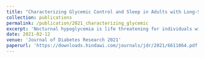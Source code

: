 ```yaml
---
title: "Characterizing Glycemic Control and Sleep in Adults with Long-Standing Type 1 Diabetes and Hypoglycemia Unawareness Initiating Hybrid Closed Loop Insulin Delivery"
collection: publications
permalink: /publication/2021_characterizing_glycemic
excerpt: 'Nocturnal hypoglycemia is life threatening for individuals with type 1 diabetes (T1D) due to loss of hypoglycemia symptom recognition (hypoglycemia unawareness) and impaired glucose counter regulation. These individuals also show disturbed sleep, which may result from glycemic dysregulation. Whether use of a hybrid closed loop (HCL) insulin delivery system with integrated continuous glucose monitoring (CGM) designed for improving glycemic control, relates to better sleep across time in this population remains unknown. The purpose of this study was to describe long-term changes in glycemic control and objective sleep after initiating hybrid closed loop (HCL) insulin delivery in adults with type 1 diabetes and hypoglycemia unawareness. To accomplish this, six adults (median age = 58 y) participated in an 18-month ongoing trial assessing HCL effectiveness. Glycemic control and sleep were measured using continuous glucose monitoring and wrist accelerometers every 3 months. Paired sample t-tests and Cohen’s d effect sizes modeled glycemic and sleep changes and the magnitude of these changes from baseline to 9 months. Reduced hypoglycemia (d = 0.47-0.79), reduced basal insulin requirements (d = 0.48), and a smaller glucose coefficient of variation (d = 0.47) occurred with medium-large effect sizes from baseline to 9 months. Hypoglycemia awareness improved from baseline to 6 months with medium-large effect sizes (Clarke score (d = 0.60), lability index (d = 0.50), HYPO score (d = 1.06)). Shorter sleep onset latency (d = 1.53; p < 0.01), shorter sleep duration (d = 0.79), fewer total activity counts (d = 1.32), shorter average awakening length (d = 0.46), and delays in sleep onset (d = 1.06) and sleep midpoint (d = 0.72) occurred with medium-large effect sizes from baseline to 9 months. HCL led to clinically significant reductions in hypoglycemia and improved hypoglycemia awareness. Sleep showed a delayed onset, reduced awakening length and onset latency, and maintenance of high sleep efficiency after initiating HCL. Our findings add to the limited evidence on the relationships between diabetes therapeutic technologies and sleep health. This trial is registered with ClinicalTrials.gov (NCT03215914).'
date: 2021-02-12
venue: 'Journal of Diabetes Research 2021'
paperurl: 'https://downloads.hindawi.com/journals/jdr/2021/6611064.pdf'
---
```

